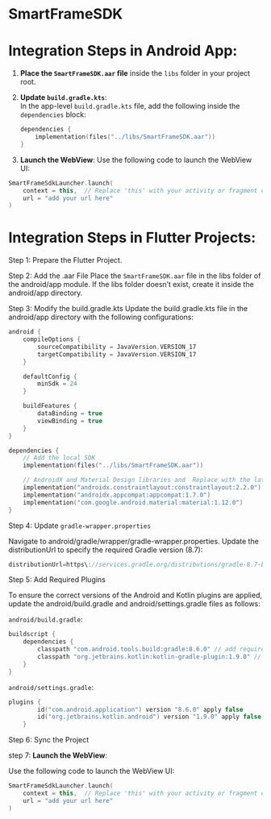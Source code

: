 # SmartFrameSDK


# Integration Steps in Android App:

1. **Place the `SmartFrameSDK.aar` file** inside the `libs` folder in your project root.

2. **Update `build.gradle.kts`**:  
   In the app-level `build.gradle.kts` file, add the following inside the `dependencies` block:
   ```kotlin
   dependencies {
       implementation(files("../libs/SmartFrameSDK.aar"))
   }
   ```
3. **Launch the WebView**:
   Use the following code to launch the WebView UI:
```kotlin
SmartFrameSdkLauncher.launch(
    context = this,  // Replace 'this' with your activity or fragment context
    url = "add your url here"
)
```


# Integration Steps in Flutter Projects:
Step 1: Prepare the Flutter Project.

Step 2: Add the .aar File
Place the `SmartFrameSDK.aar` file in the libs folder of the android/app module.
If the libs folder doesn’t exist, create it inside the android/app directory.

Step 3: Modify the build.gradle.kts
Update the build.gradle.kts file in the android/app directory with the following configurations:
```kotlin
android {
    compileOptions {
        sourceCompatibility = JavaVersion.VERSION_17
        targetCompatibility = JavaVersion.VERSION_17
    }

    defaultConfig {
        minSdk = 24
    }

    buildFeatures {
        dataBinding = true
        viewBinding = true
    }
}

dependencies {
    // Add the local SDK
    implementation(files("../libs/SmartFrameSDK.aar"))

    // AndroidX and Material Design libraries and  Replace with the latest version
    implementation("androidx.constraintlayout:constraintlayout:2.2.0") 
    implementation("androidx.appcompat:appcompat:1.7.0")
    implementation("com.google.android.material:material:1.12.0") 
}

```

Step 4: Update `gradle-wrapper.properties`

Navigate to android/gradle/wrapper/gradle-wrapper.properties.
Update the distributionUrl to specify the required Gradle version (8.7):
```kotlin
distributionUrl=https\://services.gradle.org/distributions/gradle-8.7-bin.zip
```
Step 5: Add Required Plugins

To ensure the correct versions of the Android and Kotlin plugins are applied, update the android/build.gradle and android/settings.gradle files as follows:

`android/build.gradle`:

```kotlin
buildscript {
    dependencies {
        classpath "com.android.tools.build:gradle:8.6.0" // add required version
        classpath "org.jetbrains.kotlin:kotlin-gradle-plugin:1.9.0" // // add required version
    }
}

```
`android/settings.gradle`:

```kotlin
plugins {
        id("com.android.application") version "8.6.0" apply false
        id("org.jetbrains.kotlin.android") version "1.9.0" apply false
    }
```


Step 6: Sync the Project


step 7: **Launch the WebView**:

Use the following code to launch the WebView UI:
```kotlin
SmartFrameSdkLauncher.launch(
    context = this,  // Replace 'this' with your activity or fragment context
    url = "add your url here"
)
```


